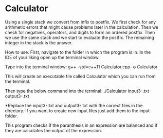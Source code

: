 # Calculator
Using a single stack we convert from infix to postfix. We first check for any arithmetic errors that might cause problems later in the calculation. Then we check for negatives, operators, and digits to form an ordered postfix. Then we use the same stack and we start to evaluate the postfix. The remaining integer in the stack is the answer.

How to use:
First, navigate to the folder in which the program is in. In the IDE of your liking open up the terminal window. 

Type into the terminal window:
g++ -std=c++11 Calculator.cpp -o Calculator

This will create an executable file called Calculator which you can run from the terminal. 

Then type the below command into the terminal:
./Calculator input3-.txt output3-.txt

*Replace the input3-.txt and output3-.txt with the correct files in the directory. If you want to create new input files just add them to the input folder. 

This program checks if the paranthesis in an expression are balanced and if they are calculates the output of the expression.